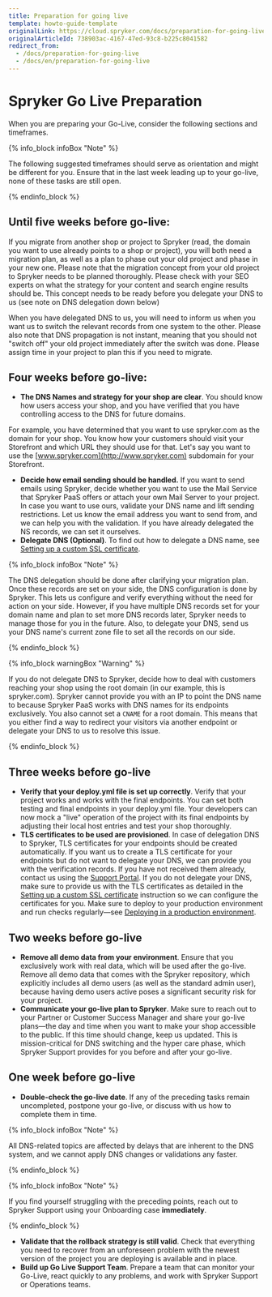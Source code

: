 ```yaml
---
title: Preparation for going live
template: howto-guide-template
originalLink: https://cloud.spryker.com/docs/preparation-for-going-live
originalArticleId: 738903ac-4167-47ed-93c8-b225c8041582
redirect_from:
  - /docs/preparation-for-going-live
  - /docs/en/preparation-for-going-live
---
```


# Spryker Go Live Preparation

When you are preparing your Go-Live, consider the following sections and timeframes. 

{% info_block infoBox "Note" %}

The following suggested timeframes should serve as orientation and might be different for you. Ensure that in the last week leading up to your go-live, none of these tasks are still open.

{% endinfo_block %}



## Until five weeks before go-live:

If you migrate from another shop or project to Spryker (read, the domain you want to use already points to a shop or project), you will both need a migration plan, as well as a plan to phase out your old project and phase in your new one. Please note that the migration concept from your old project to Spryker needs to be planned thoroughly. Please check with your SEO experts on what the strategy for your content and search engine results should be. This concept needs to be ready before you delegate your DNS to us (see note on DNS delegation down below)

When you have delegated DNS to us, you will need to inform us when you want us to switch the relevant records from one system to the other. Please also note that DNS propagation is not instant, meaning that you should not "switch off" your old project immediately after the switch was done. Please assign time in your project to plan this if you need to migrate.


## Four weeks before go-live:

- **The DNS Names and strategy for your shop are clear**. You should know how users access your shop, and you have verified that you have controlling access to the DNS for future domains. 

For example, you have determined that you want to use spryker.com as the domain for your shop. You know how your customers should visit your Storefront and which URL they should use for that. Let's say you want to use the [www.spryker.com](http://www.spryker.com) subdomain for your Storefront.

- **Decide how email sending should be handled.** If you want to send emails using Spryker, decide whether you want to use the Mail Service that Spryker PaaS offers or attach your own Mail Server to your project. In case you want to use ours, validate your DNS name and lift sending restrictions. Let us know the email address you want to send from, and we can help you with the validation. If you have already delegated the NS records, we can set it ourselves.
- **Delegate DNS (Optional)**. To find out how to delegate a DNS name, see [Setting up a custom SSL certificate](https://docs.spryker.com/docs/cloud/dev/spryker-cloud-commerce-os/setting-up-a-custom-ssl-certificate.html).

{% info_block infoBox "Note" %}
	
The DNS delegation should be done after clarifying your migration plan. Once these records are set on your side, the DNS configuration is done by Spryker. This lets us configure and verify everything without the need for action on your side. However, if you have multiple DNS records set for your domain name and plan to set more DNS records later, Spryker needs to manage those for you in the future. Also, to delegate your DNS, send us your DNS name's current zone file to set all the records on our side.
	
{% endinfo_block %}




{% info_block warningBox "Warning" %}

If you do not delegate DNS to Spryker, decide how to deal with customers reaching your shop using the root domain (in our example, this is spryker.com). Spryker cannot provide you with an IP to point the DNS name to because Spryker PaaS works with DNS names for its endpoints exclusively.  You also cannot set a `CNAME` for a root domain. This means that you either find a way to redirect your visitors via another endpoint or delegate your DNS to us to resolve this issue.

{% endinfo_block %}


## Three weeks before go-live

- **Verify that your deploy.yml file is set up correctly**. Verify that your project works and works with the final endpoints. You can set both testing and final endpoints in your deploy.yml file. Your developers can now mock a "live" operation of the project with its final endpoints by adjusting their local host entries and test your shop thoroughly.
- **TLS certificates to be used are provisioned**. In case of delegation DNS to Spryker, TLS certificates for your endpoints should be created automatically. If you want us to create a TLS certificate for your endpoints but do not want to delegate your DNS, we can provide you with the verification records. If you have not received them already, contact us using the [Support Portal](https://support.spryker.com). If you do not delegate your DNS, make sure to provide us with the TLS certificates as detailed in the [Setting up a custom SSL certificate](https://docs.spryker.com/docs/cloud/dev/spryker-cloud-commerce-os/setting-up-a-custom-ssl-certificate.html#next-step) instruction so we can configure the certificates for you.
Make sure to deploy to your production environment and run checks regularly—see [Deploying in a production environment](https://docs.spryker.com/docs/cloud/dev/spryker-cloud-commerce-os/deploying-in-a-production-environment.html).


## Two weeks before go-live

- **Remove all demo data from your environment**. Ensure that you exclusively work with real data, which will be used after the go-live. Remove all demo data that comes with the Spryker repository, which explicitly includes all demo users (as well as the standard admin user), because having demo users active poses a significant security risk for your project.
- **Communicate your go-live plan to Spryker**. Make sure to reach out to your Partner or Customer Success Manager and share your go-live plans—the day and time when you want to make your shop accessible to the public. If this time should change, keep us updated. This is mission-critical for DNS switching and the hyper care phase, which Spryker Support provides for you before and after your go-live.


## One week before go-live

- **Double-check the go-live date**. If any of the preceding tasks remain uncompleted, postpone your go-live, or discuss with us how to complete them in time.

{% info_block infoBox "Note" %}
		
All DNS-related topics are affected by delays that are inherent to the DNS system, and we cannot apply DNS changes or validations any faster. 

{% endinfo_block %}

{% info_block infoBox "Note" %}
	
If you find yourself struggling with the preceding points, reach out to Spryker Support using your Onboarding case **immediately**.
	
{% endinfo_block %}
- **Validate that the rollback strategy is still valid**. Check that everything you need to recover from an unforeseen problem with the newest version of the project you are deploying is available and in place.
- **Build up Go Live Support Team**. Prepare a team that can monitor your Go-Live, react quickly to any problems, and work with Spryker Support or Operations teams.
